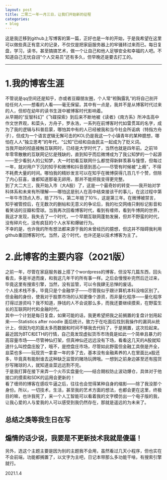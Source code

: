 ```yaml
---
layout: post
title: 二零二一年一月三日，让我们开始新的征程
categories:
- blog
---
```

<head>
    <script src="https://cdn.mathjax.org/mathjax/latest/MathJax.js?config=TeX-AMS-MML_HTMLorMML" type="text/javascript"></script>
    <script type="text/x-mathjax-config">
        MathJax.Hub.Config({
            tex2jax: {
            skipTags: ['script', 'noscript', 'style', 'textarea', 'pre'],
            inlineMath: [['$','$']]
            }
        });
    </script>
</head>


这是我迁移到github上写博客的第一篇，正好也是一年的开始，于是我希望在这里可以做些真正有意义的记录，不仅仅是把家庭服务器上的牢骚转过来而已。每日复盘，学习，读书，甚至搞搞艺术，做一个让自己和他人足够安全和幸福的人吧。不知道自己无忧自诩“个人交易员”还有多久，但早晚还是要去打工的。

---

# 1.我的博客生涯  

不管说是qq空间还是知乎，亦或者豆瓣朋友圈，个人常“袒胸露乳”的将自己剖开给任何人——想看的人看——毫无保留。其中有一点是，我并不是从博客时代过来的人，但却在幼年的读书生涯中被博客时代影响着。  
从早期的“反智科幻”《飞碟探索》到后来不断地被《读者》《南方系》所冲击高中作文世界观，和菜头，方舟子，罗永浩，一系列在前博客时代如雷贯耳的名字，成为了我的逻辑与科普启蒙，哪怕其中有的人已经被我和当今社会所诟病（特指方舟子），但成为一个语言逻辑无懈可击的KOL仍是我这一个小镇青年的某种臆想，哪怕在人人“独立思考”的年代，“公知”已经和自由民主一起成为了贬义词。  
当我开始的彻底接触互联网时，已经是大学时代了，当然也就是四年前。之前18年零零散散的互联网记忆是残缺的，直到知乎而后微博成为了我公知梦的一个起源——至少看别人的公知梦，大一时初看互联网什么都觉得新鲜羡慕与憧憬，但每过一年，就对用户下沉的知乎和微博和抖音感到恶心——尽管有时候被“上瘾”，不得不耗费大量的时间。哪怕我的精妙发言可以在知乎在微博获得几百几千个赞，但除了内心狂喜，谁都知道那毫无卵用，那并不能把我变得更完整。  
到了大二大三，我开始入市（大A股）了，这是一个最奇妙的转变——我开始对学科体系和未来有所理解——哪怕这是别人在高中结束接该干的事儿，在这过程中第一年牛市顶点入市，赔了75%，第二年赔了10%，这是第三年。在微博被禁言，知乎被管控后，在无数次的删帖和无意义的争论后，我的社交网络只剩标记影音和看笑话的豆瓣和雪球。当我再次回看博客时代，看到有缠师，看到牛博网的世界，我这才发现，我失去了一个时代，一个早期互联网蓬勃发展，但并不野蛮的时代，没有碎片化，没有疯狂的个人水军和爆破行为。  
不幸的是，也许我的所有想法都来源于我的未曾经历的臆想，但这并不阻碍我利用github重回博客时代。当然，这个时代，也许还是以技术博客为主了。  
  

# 2.此博客的主要内容（2021版）
之前一年，尽管在家庭服务器上搭了个wordpress的博客，但没写几篇东西，回头看去，多是半途而废，和我这几年干的所有事一样。之后会慢慢补完然后迁过来，毕竟这里有搜索引擎，当然，没有监管，可以令我肆无忌惮的废话。  
个人技术栈不多，毕竟只是个金融学子——尽管我似乎跟计算机本科没啥区别了。但金融的身份，使我对于股票市场的认知更像个游资，而非量化程序——量化程序打得过游资吗？我不知道，挣钱的人不会说那么多，而我还要继续摸索，在野蛮生长的互联网时代和金融时代。  
其中一个计划是每日复盘，如果可能的话，我更希望把我之前搁置的复盘计划用起来——Statistics after noodle 面后统计。致力于在吃面后找到我操作的漏洞从统计上，但因为吃的面太多而数据和时间不够我去代码了，于是搁置，这次捡起来。  
最近因为BTC和ETH的行情，自己竟发现虚拟货币市场竟是如此一个简单且暴力的高容量市场——尽管神仙打架，但真神仙还远远没有下场，看看这几天的A股就知道什么叫控盘庄股了，哦不，是控盘庄市场，尽管如此野蛮但金融工具倒是齐全，韭菜也多——玩现货一拿拿一年的多了去，基本没有金融素养的人在里面比a股还多，毕竟真有能耐谁去这种缺乏监管的赌场玩牌哦。一想到之前身边甚至还有囤货抄写赌球的人，就知道韭菜远远割不完。  
于是我打算在接下来弄一个火币实盘量化——结合期权防止波动爆仓，具体对于他接口的摸索和SDK的运用会更新的！  
看了缠师的博客在感叹牛逼之后，往往也会觉得某种自身的缩影——除了我没那个身份。所以，一切技术，生活，甚至我的艺术方面的想法，也都会更在这里，终极目的嘛，也许我死了，来一个人工智能可以看着我的文字模仿出一个电子版的我，让我心爱的人与爱我的人可以感受到我仍然存在，那就是遥远的为未来了。

## **总结之类等我生日在写**
## **煽情的话少说，我要是不更新技术我就是傻逼！**  
  
另外，选这个主题主要是因为别的主题我不会用，虽然看过几天小程序，但也实在不会前端，功能都搁置了，以文字为主吧，日记本带那么多功能干啥，有搜索引擎就行。  




2021.1.4